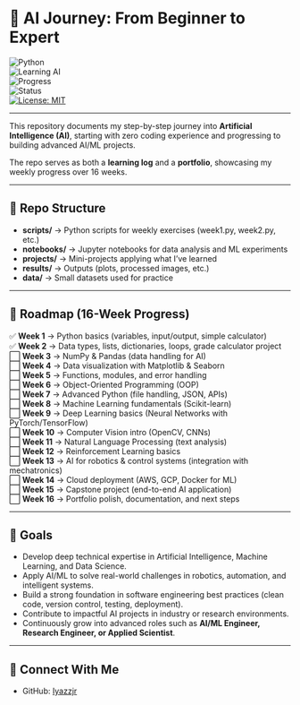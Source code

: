 # 🚀 AI Journey: From Beginner to Expert  

![Python](https://img.shields.io/badge/Python-3.10%2B-blue?logo=python&logoColor=white)  
![Learning AI](https://img.shields.io/badge/Focus-Artificial%20Intelligence-brightgreen?logo=openai)  
![Progress](https://img.shields.io/badge/Progress-2%2F16%20Weeks-yellow)  
![Status](https://img.shields.io/badge/Status-Active-success)  
[![License: MIT](https://img.shields.io/badge/License-MIT-blue.svg)](LICENSE)

---

This repository documents my step-by-step journey into **Artificial Intelligence (AI)**, starting with zero coding experience and progressing to building advanced AI/ML projects.  

The repo serves as both a **learning log** and a **portfolio**, showcasing my weekly progress over 16 weeks.  

---

## 📂 Repo Structure  

- **scripts/** → Python scripts for weekly exercises (week1.py, week2.py, etc.)  
- **notebooks/** → Jupyter notebooks for data analysis and ML experiments  
- **projects/** → Mini-projects applying what I’ve learned  
- **results/** → Outputs (plots, processed images, etc.)  
- **data/** → Small datasets used for practice  

---

## 📅 Roadmap (16-Week Progress)  

✅ **Week 1** → Python basics (variables, input/output, simple calculator)  
✅ **Week 2** → Data types, lists, dictionaries, loops, grade calculator project  
⬜ **Week 3** → NumPy & Pandas (data handling for AI)  
⬜ **Week 4** → Data visualization with Matplotlib & Seaborn  
⬜ **Week 5** → Functions, modules, and error handling  
⬜ **Week 6** → Object-Oriented Programming (OOP)  
⬜ **Week 7** → Advanced Python (file handling, JSON, APIs)  
⬜ **Week 8** → Machine Learning fundamentals (Scikit-learn)  
⬜ **Week 9** → Deep Learning basics (Neural Networks with PyTorch/TensorFlow)  
⬜ **Week 10** → Computer Vision intro (OpenCV, CNNs)  
⬜ **Week 11** → Natural Language Processing (text analysis)  
⬜ **Week 12** → Reinforcement Learning basics  
⬜ **Week 13** → AI for robotics & control systems (integration with mechatronics)  
⬜ **Week 14** → Cloud deployment (AWS, GCP, Docker for ML)  
⬜ **Week 15** → Capstone project (end-to-end AI application)  
⬜ **Week 16** → Portfolio polish, documentation, and next steps  

---

## 🎯 Goals  

- Develop deep technical expertise in Artificial Intelligence, Machine Learning, and Data Science.  
- Apply AI/ML to solve real-world challenges in robotics, automation, and intelligent systems.  
- Build a strong foundation in software engineering best practices (clean code, version control, testing, deployment).  
- Contribute to impactful AI projects in industry or research environments.  
- Continuously grow into advanced roles such as **AI/ML Engineer, Research Engineer, or Applied Scientist**. 

---

## 🔗 Connect With Me  

- GitHub: [Iyazzjr](https://github.com/Iyazzjr)  
